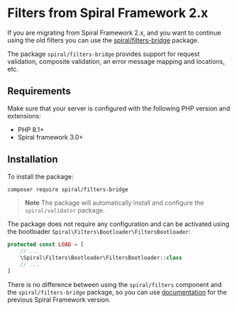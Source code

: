 # Filters from Spiral Framework 2.x

If you are migrating from Spiral Framework 2.x, and you want to continue using the old filters you can
use the [spiral/filters-bridge](https://github.com/spiral/filters-bridge) package.

The package `spiral/filters-bridge` provides support for request validation, composite validation, an error message
mapping and locations, etc.

## Requirements

Make sure that your server is configured with the following PHP version and extensions:

- PHP 8.1+
- Spiral framework 3.0+

## Installation

To install the package:

```bash
composer require spiral/filters-bridge
```

> **Note**
> The package will automatically install and configure the `spiral/validator` package.

The package does not require any configuration and can be activated using the
bootloader `Spiral\Filters\Bootloader\FiltersBootloader`:

```php
protected const LOAD = [
    // ...
    \Spiral\Filters\Bootloader\FiltersBootloader::class
    // ...
]
```

There is no difference between using the `spiral/filters` component and the `spiral/filters-bridge` package, so you can use
[documentation](https://spiral.dev/docs/filters-configuration/2.14/en#create-filter) for the previous Spiral Framework 
version.
